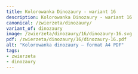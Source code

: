 ```yaml
---
title: Kolorowanka Dinozaury - wariant 16
description: Kolorowanka Dinozaury - wariant 16
canonical: /zwierzeta/dinozaury/
variant_of: dinozaury
image: /zwierzeta/dinozaury/16/dinozaury-16.svg
pdf: /zwierzeta/dinozaury/16/dinozaury-16.pdf
alt: "Kolorowanka dinozaury – format A4 PDF"
tags:
- zwierzeta
- dinozaury
---
```

